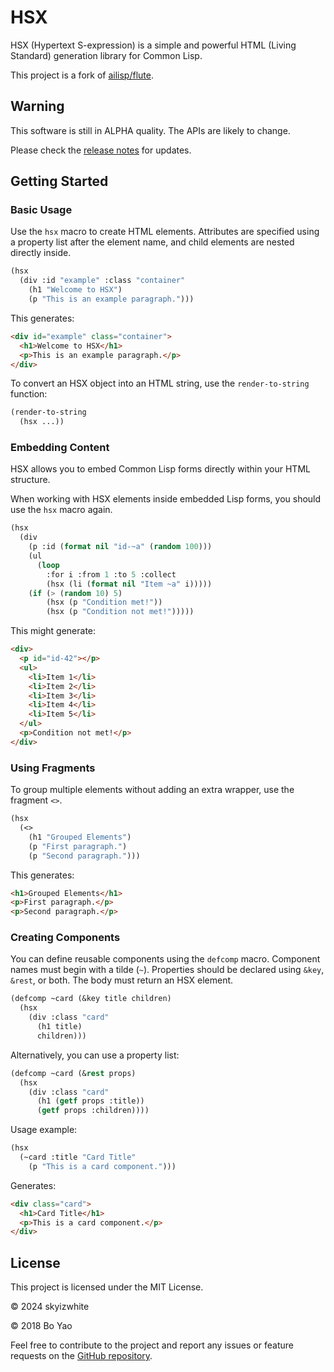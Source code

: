 # HSX

HSX (Hypertext S-expression) is a simple and powerful HTML (Living Standard) generation library for Common Lisp.

This project is a fork of [ailisp/flute](https://github.com/ailisp/flute/).

## Warning

This software is still in ALPHA quality. The APIs are likely to change.

Please check the [release notes](https://github.com/skyizwhite/hsx/releases) for updates.

## Getting Started

### Basic Usage

Use the `hsx` macro to create HTML elements. Attributes are specified using a property list after the element name, and child elements are nested directly inside.

```lisp
(hsx
  (div :id "example" :class "container"
    (h1 "Welcome to HSX")
    (p "This is an example paragraph.")))
```

This generates:

```html
<div id="example" class="container">
  <h1>Welcome to HSX</h1>
  <p>This is an example paragraph.</p>
</div>
```

To convert an HSX object into an HTML string, use the `render-to-string` function:

```lisp
(render-to-string
  (hsx ...))
```

### Embedding Content

HSX allows you to embed Common Lisp forms directly within your HTML structure.

When working with HSX elements inside embedded Lisp forms, you should use the `hsx` macro again.

```lisp
(hsx
  (div
    (p :id (format nil "id-~a" (random 100)))
    (ul
      (loop
        :for i :from 1 :to 5 :collect
        (hsx (li (format nil "Item ~a" i)))))
    (if (> (random 10) 5)
        (hsx (p "Condition met!"))
        (hsx (p "Condition not met!")))))
```

This might generate:

```html
<div>
  <p id="id-42"></p>
  <ul>
    <li>Item 1</li>
    <li>Item 2</li>
    <li>Item 3</li>
    <li>Item 4</li>
    <li>Item 5</li>
  </ul>
  <p>Condition not met!</p>
</div>
```

### Using Fragments

To group multiple elements without adding an extra wrapper, use the fragment `<>`.

```lisp
(hsx
  (<>
    (h1 "Grouped Elements")
    (p "First paragraph.")
    (p "Second paragraph.")))
```

This generates:

```html
<h1>Grouped Elements</h1>
<p>First paragraph.</p>
<p>Second paragraph.</p>
```

### Creating Components

You can define reusable components using the `defcomp` macro. Component names must begin with a tilde (`~`). Properties should be declared using `&key`, `&rest`, or both. The body must return an HSX element.

```lisp
(defcomp ~card (&key title children)
  (hsx
    (div :class "card"
      (h1 title)
      children)))
```

Alternatively, you can use a property list:

```lisp
(defcomp ~card (&rest props)
  (hsx
    (div :class "card"
      (h1 (getf props :title))
      (getf props :children))))
```

Usage example:

```lisp
(hsx
  (~card :title "Card Title"
    (p "This is a card component.")))
```

Generates:

```html
<div class="card">
  <h1>Card Title</h1>
  <p>This is a card component.</p>
</div>
```

## License

This project is licensed under the MIT License.

© 2024 skyizwhite

© 2018 Bo Yao

Feel free to contribute to the project and report any issues or feature requests on the [GitHub repository](https://github.com/skyizwhite/hsx).
